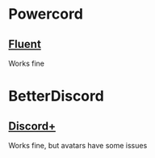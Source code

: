 # Powercord
## [Fluent](https://github.com/DiscordStyles/Fluent)
Works fine

# BetterDiscord
## [Discord+](https://betterdiscord.app/theme/Discord%2B)
Works fine, but avatars have some issues
